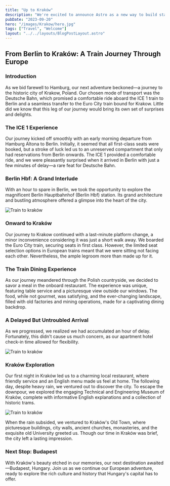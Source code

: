 ```yaml
---
title: "Up to Kraków"
description: "We're excited to announce Astro as a new way to build static websites and deliver lightning-fast performance without sacrificing a modern developer experience."
pubDate: "2023-09-20"
hero: "/images/Krakow/hero.jpg"
tags: ["Travel", "Welcome"]
layout: "../../layouts/BlogPostLayout.astro"
---
```


## From Berlin to Kraków: A Train Journey Through Europe

### Introduction

As we bid farewell to Hamburg, our next adventure beckoned—a journey to the historic city of Krakow, Poland. Our chosen mode of transport was the Deutsche Bahn, which promised a comfortable ride aboard the ICE 1 train to Berlin and a seamless transfer to the Euro City train bound for Krakow. Little did we know that this leg of our journey would bring its own set of surprises and delights.

### The ICE 1 Experience

Our journey kicked off smoothly with an early morning departure from Hamburg Altona to Berlin. Initially, it seemed that all first-class seats were booked, but a stroke of luck led us to an unreserved compartment that only had reservations from Berlin onwards. The ICE 1 provided a comfortable ride, and we were pleasantly surprised when it arrived in Berlin with just a few minutes of delay—a rare feat for Deutsche Bahn.

### Berlin Hbf: A Grand Interlude

With an hour to spare in Berlin, we took the opportunity to explore the magnificent Berlin Hauptbahnhof (Berlin Hbf) station. Its grand architecture and bustling atmosphere offered a glimpse into the heart of the city.

![Train to kraków](/images/Krakow/train.jpg)

### Onward to Kraków

Our journey to Krakow continued with a last-minute platform change, a minor inconvenience considering it was just a short walk away. We boarded the Euro City train, securing seats in first class. However, the limited seat selection options in European trains meant that we were sitting not facing each other. Nevertheless, the ample legroom more than made up for it.

### The Train Dining Experience

As our journey meandered through the Polish countryside, we decided to savor a meal in the onboard restaurant. The experience was unique, featuring table service and a picturesque view outside our windows. The food, while not gourmet, was satisfying, and the ever-changing landscape, filled with old factories and mining operations, made for a captivating dining backdrop.

### A Delayed But Untroubled Arrival

As we progressed, we realized we had accumulated an hour of delay. Fortunately, this didn't cause us much concern, as our apartment hotel check-in time allowed for flexibility.

![Train to kraków](/images/Krakow/tram.jpg)

### Kraków Exploration

Our first night in Kraków led us to a charming local restaurant, where friendly service and an English menu made us feel at home. The following day, despite heavy rain, we ventured out to discover the city. To escape the downpour, we explored the engaging Technical and Engineering Museum of Kraków, complete with informative English explanations and a collection of historic trams.

![Train to kraków](/images/Krakow/bridge.jpg)

When the rain subsided, we ventured to Kraków's Old Town, where picturesque buildings, city walls, ancient churches, monasteries, and the exquisite old University greeted us. Though our time in Kraków was brief, the city left a lasting impression.

### Next Stop: Budapest

With Kraków's beauty etched in our memories, our next destination awaited—Budapest, Hungary. Join us as we continue our European adventure, ready to explore the rich culture and history that Hungary's capital has to offer.
